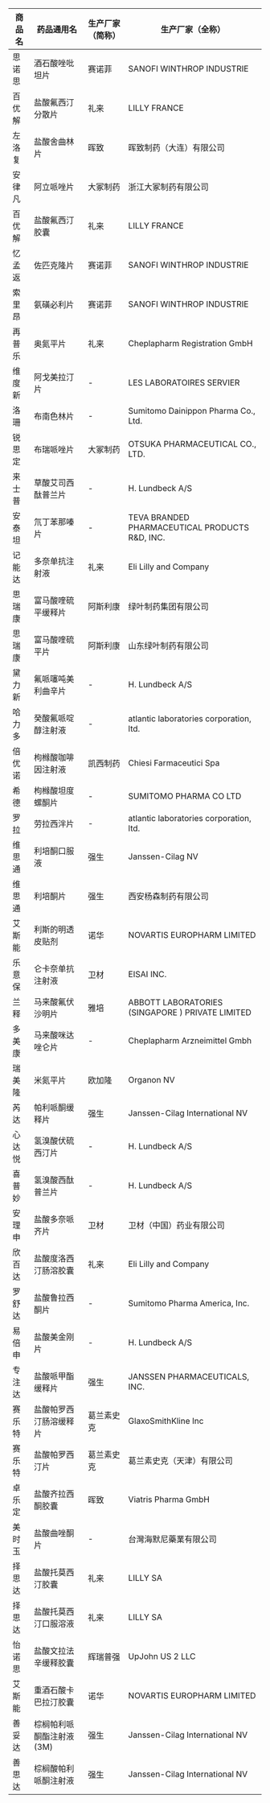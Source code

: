 | 商品名 | 药品通用名 | 生产厂家（简称） | 生产厂家（全称） |
|--------|------------|------------------|------------------|
| 思诺思 | 酒石酸唑吡坦片 | 赛诺菲 | SANOFI WINTHROP INDUSTRIE |
| 百优解 | 盐酸氟西汀分散片 | 礼来 | LILLY FRANCE |
| 左洛复 | 盐酸舍曲林片 | 晖致 | 晖致制药（大连）有限公司 |
| 安律凡 | 阿立哌唑片 | 大冢制药 | 浙江大冢制药有限公司 |
| 百优解 | 盐酸氟西汀胶囊 | 礼来 | LILLY FRANCE |
| 忆孟返 | 佐匹克隆片 | 赛诺菲 | SANOFI WINTHROP INDUSTRIE |
| 索里昂 | 氨磺必利片 | 赛诺菲 | SANOFI WINTHROP INDUSTRIE |
| 再普乐 | 奥氮平片 | 礼来 | Cheplapharm Registration GmbH |
| 维度新 | 阿戈美拉汀片 | - | LES LABORATOIRES SERVIER |
| 洛珊 | 布南色林片 | - | Sumitomo Dainippon Pharma Co., Ltd. |
| 锐思定 | 布瑞哌唑片 | 大冢制药 | OTSUKA PHARMACEUTICAL CO., LTD. |
| 来士普 | 草酸艾司西酞普兰片 | - | H. Lundbeck A/S |
| 安泰坦 | 氘丁苯那嗪片 | - | TEVA BRANDED PHARMACEUTICAL PRODUCTS R&D, INC. |
| 记能达 | 多奈单抗注射液 | 礼来 | Eli Lilly and Company |
| 思瑞康 | 富马酸喹硫平缓释片 | 阿斯利康 | 绿叶制药集团有限公司 |
| 思瑞康 | 富马酸喹硫平片 | 阿斯利康 | 山东绿叶制药有限公司 |
| 黛力新 | 氟哌噻吨美利曲辛片 | - | H. Lundbeck A/S |
| 哈力多 | 癸酸氟哌啶醇注射液 | - | atlantic laboratories corporation, ltd. |
| 倍优诺 | 枸橼酸咖啡因注射液 | 凯西制药 | Chiesi Farmaceutici Spa |
| 希德 | 枸橼酸坦度螺酮片 | - | SUMITOMO PHARMA CO LTD |
| 罗拉 | 劳拉西泮片 | - | atlantic laboratories corporation, ltd. |
| 维思通 | 利培酮口服液 | 强生 | Janssen-Cilag NV |
| 维思通 | 利培酮片 | 强生 | 西安杨森制药有限公司 |
| 艾斯能 | 利斯的明透皮贴剂 | 诺华 | NOVARTIS EUROPHARM LIMITED |
| 乐意保 | 仑卡奈单抗注射液 | 卫材 | EISAI INC. |
| 兰释 | 马来酸氟伏沙明片 | 雅培 | ABBOTT LABORATORIES (SINGAPORE ) PRIVATE LIMITED |
| 多美康 | 马来酸咪达唑仑片 | - | Cheplapharm Arzneimittel Gmbh |
| 瑞美隆 | 米氮平片 | 欧加隆 | Organon NV |
| 芮达 | 帕利哌酮缓释片 | 强生 | Janssen-Cilag International NV |
| 心达悦 | 氢溴酸伏硫西汀片 | - | H. Lundbeck A/S |
| 喜普妙 | 氢溴酸西酞普兰片 | - | H. Lundbeck A/S |
| 安理申 | 盐酸多奈哌齐片 | 卫材 | 卫材（中国）药业有限公司 |
| 欣百达 | 盐酸度洛西汀肠溶胶囊 | 礼来 | Eli Lilly and Company |
| 罗舒达 | 盐酸鲁拉西酮片 | - | Sumitomo Pharma America, Inc. |
| 易倍申 | 盐酸美金刚片 | - | H. Lundbeck A/S |
| 专注达 | 盐酸哌甲酯缓释片 | 强生 | JANSSEN PHARMACEUTICALS, INC. |
| 赛乐特 | 盐酸帕罗西汀肠溶缓释片 | 葛兰素史克 | GlaxoSmithKline Inc |
| 赛乐特 | 盐酸帕罗西汀片 | 葛兰素史克 | 葛兰素史克（天津）有限公司 |
| 卓乐定 | 盐酸齐拉西酮胶囊 | 晖致 | Viatris Pharma GmbH |
| 美时玉 | 盐酸曲唑酮片 | - | 台灣海默尼藥業有限公司 |
| 择思达 | 盐酸托莫西汀胶囊 | 礼来 | LILLY SA |
| 择思达 | 盐酸托莫西汀口服溶液 | 礼来 | LILLY SA |
| 怡诺思 | 盐酸文拉法辛缓释胶囊 | 辉瑞普强 | UpJohn US 2 LLC |
| 艾斯能 | 重酒石酸卡巴拉汀胶囊 | 诺华 | NOVARTIS EUROPHARM LIMITED |
| 善妥达 | 棕榈帕利哌酮酯注射液(3M) | 强生 | Janssen-Cilag International NV |
| 善思达 | 棕榈酸帕利哌酮注射液 | 强生 | Janssen-Cilag International NV |
